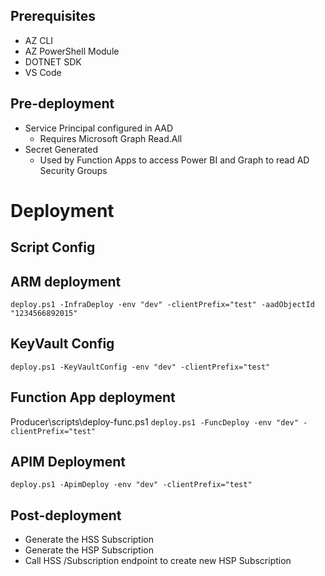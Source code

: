 ## Prerequisites
- AZ CLI
- AZ PowerShell Module
- DOTNET SDK
- VS Code

## Pre-deployment
- Service Principal configured in AAD
  - Requires Microsoft Graph Read.All
- Secret Generated
  - Used by Function Apps to access Power BI and Graph to read AD Security Groups

# Deployment


## Script Config

## ARM deployment

`deploy.ps1 -InfraDeploy -env "dev" -clientPrefix="test" -aadObjectId "1234566892015"`
## KeyVault Config
`deploy.ps1 -KeyVaultConfig -env "dev" -clientPrefix="test"`

## Function App deployment
Producer\scripts\deploy-func.ps1
`deploy.ps1 -FuncDeploy -env "dev" -clientPrefix="test"`
## APIM Deployment
`deploy.ps1 -ApimDeploy -env "dev" -clientPrefix="test"`


## Post-deployment
- Generate the HSS Subscription
- Generate the HSP Subscription
- Call HSS /Subscription endpoint to create new HSP Subscription
